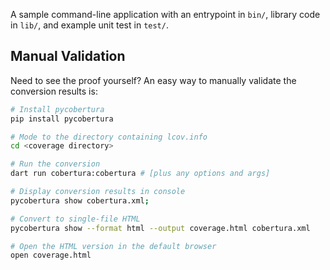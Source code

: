 A sample command-line application with an entrypoint in `bin/`, library code in `lib/`, and example unit test in `test/`.

## Manual Validation

Need to see the proof yourself? An easy way to manually validate the conversion results is:

```sh
# Install pycobertura
pip install pycobertura

# Mode to the directory containing lcov.info
cd <coverage directory>

# Run the conversion
dart run cobertura:cobertura # [plus any options and args]

# Display conversion results in console
pycobertura show cobertura.xml;

# Convert to single-file HTML
pycobertura show --format html --output coverage.html cobertura.xml

# Open the HTML version in the default browser
open coverage.html
```
